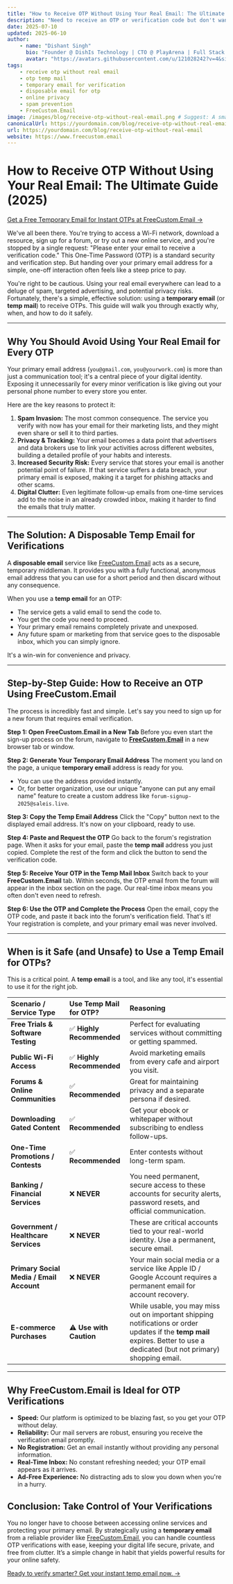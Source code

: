 ```yaml
---
title: "How to Receive OTP Without Using Your Real Email: The Ultimate Guide (2025)"
description: "Need to receive an OTP or verification code but don't want to use your real email? This in-depth guide explains how to use a temporary email (temp mail) from FreeCustom.Email for secure, private, and spam-free verifications."
date: 2025-07-10
updated: 2025-06-10
author:
    - name: "Dishant Singh"
      bio: "Founder @ DishIs Technology | CTO @ PlayArena | Full Stack & Python Developer | ML/ DL Developer | Problem Solver | Math & Science Teacher"
      avatar: "https://avatars.githubusercontent.com/u/121028242?v=4&size=64"
tags:
    - receive otp without real email
    - otp temp mail
    - temporary email for verification
    - disposable email for otp
    - online privacy
    - spam prevention
    - FreeCustom.Email
image: /images/blog/receive-otp-without-real-email.png # Suggest: A smartphone showing an OTP code with a shield icon
canonicalUrl: https://yourdomain.com/blog/receive-otp-without-real-email
url: https://yourdomain.com/blog/receive-otp-without-real-email
website: https://www.freecustom.email
---
```


# How to Receive OTP Without Using Your Real Email: The Ultimate Guide (2025)

[Get a Free Temporary Email for Instant OTPs at FreeCustom.Email →](https://www.freecustom.email)

We've all been there. You're trying to access a Wi-Fi network, download a resource, sign up for a forum, or try out a new online service, and you're stopped by a single request: "Please enter your email to receive a verification code." This One-Time Password (OTP) is a standard security and verification step. But handing over your primary email address for a simple, one-off interaction often feels like a steep price to pay.

You're right to be cautious. Using your real email everywhere can lead to a deluge of spam, targeted advertising, and potential privacy risks. Fortunately, there's a simple, effective solution: using a **temporary email** (or **temp mail**) to receive OTPs. This guide will walk you through exactly why, when, and how to do it safely.

---

## Why You Should Avoid Using Your Real Email for Every OTP

Your primary email address (`you@gmail.com`, `you@yourwork.com`) is more than just a communication tool; it's a central piece of your digital identity. Exposing it unnecessarily for every minor verification is like giving out your personal phone number to every store you enter.

Here are the key reasons to protect it:

1.  **Spam Invasion:** The most common consequence. The service you verify with now has your email for their marketing lists, and they might even share or sell it to third parties.
2.  **Privacy & Tracking:** Your email becomes a data point that advertisers and data brokers use to link your activities across different websites, building a detailed profile of your habits and interests.
3.  **Increased Security Risk:** Every service that stores your email is another potential point of failure. If that service suffers a data breach, your primary email is exposed, making it a target for phishing attacks and other scams.
4.  **Digital Clutter:** Even legitimate follow-up emails from one-time services add to the noise in an already crowded inbox, making it harder to find the emails that truly matter.

---

## The Solution: A Disposable Temp Email for Verifications

A **disposable email** service like [FreeCustom.Email](https://www.freecustom.email) acts as a secure, temporary middleman. It provides you with a fully functional, anonymous email address that you can use for a short period and then discard without any consequence.

When you use a **temp email** for an OTP:
*   The service gets a valid email to send the code to.
*   You get the code you need to proceed.
*   Your primary email remains completely private and unexposed.
*   Any future spam or marketing from that service goes to the disposable inbox, which you can simply ignore.

It's a win-win for convenience and privacy.

---

## Step-by-Step Guide: How to Receive an OTP Using FreeCustom.Email

The process is incredibly fast and simple. Let's say you need to sign up for a new forum that requires email verification.

**Step 1: Open FreeCustom.Email in a New Tab**
Before you even start the sign-up process on the forum, navigate to **[FreeCustom.Email](https://www.freecustom.email)** in a new browser tab or window.

**Step 2: Generate Your Temporary Email Address**
The moment you land on the page, a unique **temporary email** address is ready for you.
*   You can use the address provided instantly.
*   Or, for better organization, use our unique "anyone can put any email name" feature to create a custom address like `forum-signup-2025@saleis.live`.

**Step 3: Copy the Temp Email Address**
Click the "Copy" button next to the displayed email address. It's now on your clipboard, ready to use.

**Step 4: Paste and Request the OTP**
Go back to the forum's registration page. When it asks for your email, paste the **temp mail** address you just copied. Complete the rest of the form and click the button to send the verification code.

**Step 5: Receive Your OTP in the Temp Mail Inbox**
Switch back to your **FreeCustom.Email** tab. Within seconds, the OTP email from the forum will appear in the inbox section on the page. Our real-time inbox means you often don't even need to refresh.

**Step 6: Use the OTP and Complete the Process**
Open the email, copy the OTP code, and paste it back into the forum's verification field. That's it! Your registration is complete, and your primary email was never involved.

---

## When is it Safe (and Unsafe) to Use a Temp Email for OTPs?

This is a critical point. A **temp email** is a tool, and like any tool, it's essential to use it for the right job.

| Scenario / Service Type | Use Temp Mail for OTP? | Reasoning |
| :--- | :--- | :--- |
| **Free Trials & Software Testing** | ✅ **Highly Recommended** | Perfect for evaluating services without committing or getting spammed. |
| **Public Wi-Fi Access** | ✅ **Highly Recommended** | Avoid marketing emails from every cafe and airport you visit. |
| **Forums & Online Communities** | ✅ **Recommended** | Great for maintaining privacy and a separate persona if desired. |
| **Downloading Gated Content** | ✅ **Recommended** | Get your ebook or whitepaper without subscribing to endless follow-ups. |
| **One-Time Promotions / Contests** | ✅ **Recommended** | Enter contests without long-term spam. |
| **Banking / Financial Services** | ❌ **NEVER** | You need permanent, secure access to these accounts for security alerts, password resets, and official communication. |
| **Government / Healthcare Services** | ❌ **NEVER** | These are critical accounts tied to your real-world identity. Use a permanent, secure email. |
| **Primary Social Media / Email Account** | ❌ **NEVER** | Your main social media or a service like Apple ID / Google Account requires a permanent email for account recovery. |
| **E-commerce Purchases** | ⚠️ **Use with Caution** | While usable, you may miss out on important shipping notifications or order updates if the **temp mail** expires. Better to use a dedicated (but not primary) shopping email. |

---

## Why FreeCustom.Email is Ideal for OTP Verifications

*   **Speed:** Our platform is optimized to be blazing fast, so you get your OTP without delay.
*   **Reliability:** Our mail servers are robust, ensuring you receive the verification email promptly.
*   **No Registration:** Get an email instantly without providing any personal information.
*   **Real-Time Inbox:** No constant refreshing needed; your OTP email appears as it arrives.
*   **Ad-Free Experience:** No distracting ads to slow you down when you're in a hurry.

## Conclusion: Take Control of Your Verifications

You no longer have to choose between accessing online services and protecting your primary email. By strategically using a **temporary email** from a reliable provider like [FreeCustom.Email](https://www.freecustom.email), you can handle countless OTP verifications with ease, keeping your digital life secure, private, and free from clutter. It’s a simple change in habit that yields powerful results for your online safety.

[Ready to verify smarter? Get your instant temp email now. →](https://www.freecustom.email)